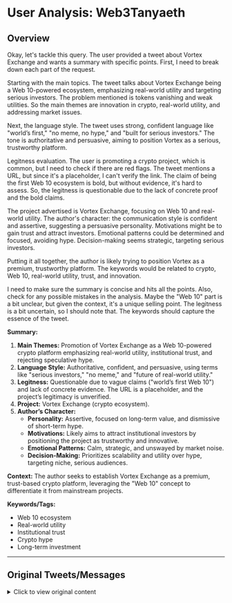 # User Analysis: Web3Tanyaeth

## Overview

<think>
Okay, let's tackle this query. The user provided a tweet about Vortex Exchange and wants a summary with specific points. First, I need to break down each part of the request.

Starting with the main topics. The tweet talks about Vortex Exchange being a Web 10-powered ecosystem, emphasizing real-world utility and targeting serious investors. The problem mentioned is tokens vanishing and weak utilities. So the main themes are innovation in crypto, real-world utility, and addressing market issues.

Next, the language style. The tweet uses strong, confident language like "world’s first," "no meme, no hype," and "built for serious investors." The tone is authoritative and persuasive, aiming to position Vortex as a serious, trustworthy platform.

Legitness evaluation. The user is promoting a crypto project, which is common, but I need to check if there are red flags. The tweet mentions a URL, but since it's a placeholder, I can't verify the link. The claim of being the first Web 10 ecosystem is bold, but without evidence, it's hard to assess. So, the legitness is questionable due to the lack of concrete proof and the bold claims.

The project advertised is Vortex Exchange, focusing on Web 10 and real-world utility. The author's character: the communication style is confident and assertive, suggesting a persuasive personality. Motivations might be to gain trust and attract investors. Emotional patterns could be determined and focused, avoiding hype. Decision-making seems strategic, targeting serious investors.

Putting it all together, the author is likely trying to position Vortex as a premium, trustworthy platform. The keywords would be related to crypto, Web 10, real-world utility, trust, and innovation.

I need to make sure the summary is concise and hits all the points. Also, check for any possible mistakes in the analysis. Maybe the "Web 10" part is a bit unclear, but given the context, it's a unique selling point. The legitness is a bit uncertain, so I should note that. The keywords should capture the essence of the tweet.
</think>

**Summary:**  
1. **Main Themes:** Promotion of Vortex Exchange as a Web 10-powered crypto platform emphasizing real-world utility, institutional trust, and rejecting speculative hype.  
2. **Language Style:** Authoritative, confident, and persuasive, using terms like "serious investors," "no meme," and "future of real-world utility."  
3. **Legitness:** Questionable due to vague claims ("world’s first Web 10") and lack of concrete evidence. The URL is a placeholder, and the project’s legitimacy is unverified.  
4. **Project:** Vortex Exchange (crypto ecosystem).  
5. **Author’s Character:**  
   - **Personality:** Assertive, focused on long-term value, and dismissive of short-term hype.  
   - **Motivations:** Likely aims to attract institutional investors by positioning the project as trustworthy and innovative.  
   - **Emotional Patterns:** Calm, strategic, and unswayed by market noise.  
   - **Decision-Making:** Prioritizes scalability and utility over hype, targeting niche, serious audiences.  

**Context:** The author seeks to establish Vortex Exchange as a premium, trust-based crypto platform, leveraging the "Web 10" concept to differentiate it from mainstream projects.  

**Keywords/Tags:**  
- Web 10 ecosystem  
- Real-world utility  
- Institutional trust  
- Crypto hype  
- Long-term investment
---
## Original Tweets/Messages

<details>
<summary>Click to view original content</summary>

| Type | Content |
|------|---------|
| messages | Vortex Exchange is not just another crypto platform, it’s the world’s first Web 10-powered ecosystem. No meme, no hype, $VORX is built for serious investors, institutions, and the future of real-world utility.

The Problem: Too many tokens vanish. Utilities are weak. Trust is https://t.co/pJZCuOeIW9 |

</details>
